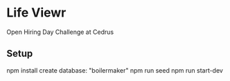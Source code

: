 # Life Viewr

Open Hiring Day Challenge at Cedrus


## Setup

npm install
create database: "boilermaker"
npm run seed
npm run start-dev



